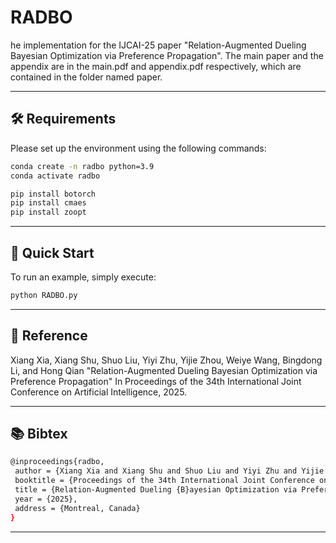 # RADBO

he implementation for the IJCAI-25 paper "Relation-Augmented Dueling Bayesian Optimization via Preference Propagation". The main paper and the appendix are in the main.pdf and appendix.pdf respectively, which are contained in the folder named paper.

---

## 🛠️ Requirements

Please set up the environment using the following commands:

```bash
conda create -n radbo python=3.9
conda activate radbo

pip install botorch
pip install cmaes
pip install zoopt
```

---

## 🚀 Quick Start

To run an example, simply execute:

```bash
python RADBO.py
```
---

## 📄 Reference

Xiang Xia, Xiang Shu, Shuo Liu, Yiyi Zhu, Yijie Zhou, Weiye Wang, Bingdong Li, and Hong Qian "Relation-Augmented Dueling Bayesian Optimization via Preference Propagation" In Proceedings of the 34th International Joint Conference on Artificial Intelligence, 2025.

---

## 📚 Bibtex

```bash
@inproceedings{radbo,
 author = {Xiang Xia and Xiang Shu and Shuo Liu and Yiyi Zhu and Yijie Zhou and Weiye Wang and Bingdong Li and Hong Qian},
 booktitle = {Proceedings of the 34th International Joint Conference on Artificial Intelligence (IJCAI)},
 title = {Relation-Augmented Dueling {B}ayesian Optimization via Preference Propagation},
 year = {2025},
 address = {Montreal, Canada}
}
```
---

